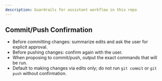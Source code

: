 ```yaml
---
description: Guardrails for assistant workflow in this repo
---
```


## Commit/Push Confirmation

- Before committing changes: summarize edits and ask the user for explicit approval.
- Before pushing changes: confirm again with the user.
- When proposing to commit/push, output the exact commands that will be run.
- Default to making changes via edits only; do not run `git commit` or `git push` without confirmation.


